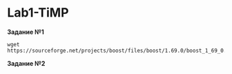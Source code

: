 # Lab1-TiMP
**Задание №1**
```
wget https://sourceforge.net/projects/boost/files/boost/1.69.0/boost_1_69_0.tar.gz
```

**Задание №2**

